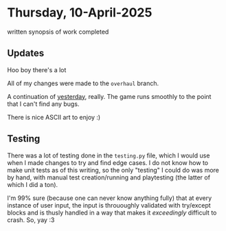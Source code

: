 # Thursday, 10-April-2025
written synopsis of work completed

## Updates
Hoo boy there's a lot

All of my changes were made to the <code>overhaul</code> branch.

A continuation of [yesterday](Nova/2025-04-09_summary.md), really. The game runs smoothly to the point that I can't find any bugs. 

There is nice ASCII art to enjoy :)

## Testing
There was a lot of testing done in the <code>testing.py</code> file, which I would use when I made changes to try and find edge cases. 
I do not know how to make unit tests as of this writing, so the only "testing" I could do was more by hand, with manual test creation/running and playtesting (the latter of which I did a ton).

I'm 99% sure (because one can never know anything fully) that at every instance of user input, the input is thrououghly validated with try/except blocks and is thusly handled in a way that makes it *exceedingly* difficult to crash. So, yay :3

